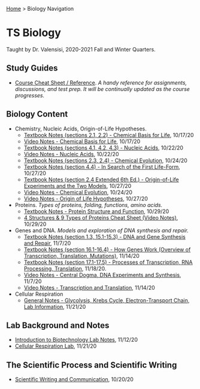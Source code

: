 [Home](https://andre-ye.github.io) > Biology Navigation
# TS Biology
Taught by Dr. Valensisi, 2020-2021 Fall and Winter Quarters.

## Study Guides
- [Course Cheat Sheet / Reference](https://andre-ye.github.io/biology/study-guides/cheat-sheet). *A handy reference for assignments, discussions, and test prep. It will be continually updated as the course progresses.*

## Biology Content
- Chemistry, Nucleic Acids, Origin-of-Life Hypotheses.
  - [Textbook Notes (sections 2.1, 2.2) - Chemical Basis for Life](https://andre-ye.github.io/biology/chemical-basis-for-life-notes), 10/17/20
  - [Video Notes - Chemical Basis for Life](https://andre-ye.github.io/biology/video_chemical_basis_for_life), 10/17/20
  - [Textbook Notes (sections 4.1, 4.2, 4.3) - Nucleic Acids](https://andre-ye.github.io/biology/nucleic-acids/textbook-notes), 10/22/20
  - [Video Notes - Nucleic Acids](https://andre-ye.github.io/biology/nucleic-acids/video-notes), 10/22/20
  - [Textbook Notes (sections 2.3, 2.4) - Chemical Evolution](https://andre-ye.github.io/biology/chemical-evolution/textbook-notes), 10/24/20
  - [Textbook Notes (section 4.4) - In Search of the First Life-Form](https://andre-ye.github.io/biology/chemical-evolution/in-search-of-the-first-life-form), 10/27/20
  - [Textbook Notes (section 2.4 Extended 6th Ed.) - Origin-of-Life Experiments and the Two Models](https://andre-ye.github.io/biology/chemical-evolution/two-models-of-chemical-evolution), 10/27/20
  - [Video Notes - Chemical Evolution](https://andre-ye.github.io/biology/chemical-evolution/video-notes), 10/24/20
  - [Video Notes - Origin of Life Hypotheses](https://andre-ye.github.io/biology/chemical-evolution/video-notes-origin-of-life), 10/27/20
- Proteins. *Types of proteins, folding, functions, amino acids.*
  - [Textbook Notes - Protein Structure and Function](https://andre-ye.github.io/biology/proteins/textbook-notes), 10/29/20
  - [4 Structures & 9 Types of Proteins Cheat Sheet (Video Notes)](https://andre-ye.github.io/biology/proteins/video_notes), 10/29/20
- Genes and DNA. *Models and exploration of DNA synthesis and repair.*
  - [Textbook Notes (section 1.3, 15.1-15.3) - DNA and Gene Synthesis and Repair](https://andre-ye.github.io/biology/genes-and-dna/textbook-notes), 11/7/20
  - [Textbook Notes (section 16.1-16.4) - How Genes Work (Overview of Transcription, Translation, Mutations)](https://andre-ye.github.io/biology/genes-and-dna/chapter-16-how-genes-work), 11/14/20
  - [Textbook Notes (section 17.1-17.5) - Processes of Transcription, RNA Processing, Translation](https://andre-ye.github.io/biology/genes-and-dna/chapter_17), 11/18/20.
  - [Video Notes - Central Dogma, DNA Experiments and Synthesis](https://andre-ye.github.io/biology/genes-and-dna/video-notes), 11/7/20
  - [Video Notes - Transcription and Translation](https://andre-ye.github.io/biology/genes-and-dna/genes-video-notes), 11/14/20
- Cellular Respiration
  - [General Notes - Glycolysis, Krebs Cycle, Electron-Transport Chain, Lab Information](https://andre-ye.github.io/biology/cellular_respiration/general_notes), 11/21/20

## Lab Background and Notes
- [Introduction to Biotechnology Lab Notes](https://andre-ye.github.io/biology/labs/introduction-to-biotechnology-methods), 11/12/20
- [Cellular Respiration Lab](https://andre-ye.github.io/biology/cellular_respiration/general_notes#cellular-respiration-lab-background), 11/21/20

## The Scientific Process and Scientific Writing
- [Scientific Writing and Communication](https://andre-ye.github.io/biology/scientific-writing-and-communication), 10/20/20
